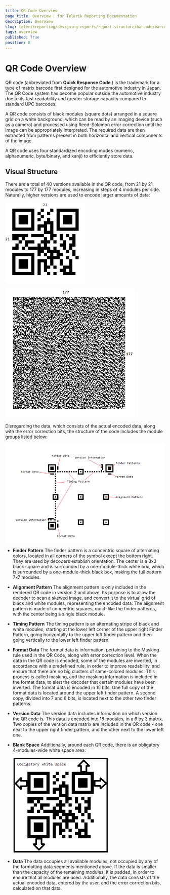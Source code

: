 ```yaml
---
title: QR Code Overview
page_title: Overview | for Telerik Reporting Documentation
description: Overview
slug: telerikreporting/designing-reports/report-structure/barcode/barcode-types/2d-barcodes/qr-code/overview
tags: overview
published: True
position: 0
---
```


# QR Code Overview



QR code (abbreviated from __Quick Response Code__ ) is the trademark for a type of matrix barcode         first designed for the automotive industry in Japan. The QR Code system has become popular outside the automotive industry due to its         fast readability and greater storage capacity compared to standard UPC barcodes.       

A QR code consists of black modules (square dots) arranged in a square grid on a white background, which can be read by an imaging device         (such as a camera) and processed using Reed–Solomon error correction until the image can be appropriately interpreted. The required data         are then extracted from patterns present in both horizontal and vertical components of the image.       

A QR code uses four standardized encoding modes (numeric, alphanumeric, byte/binary, and kanji) to efficiently store data.

## Visual Structure

There are a total of 40 versions available in the QR code, from 21 by 21 modules to 177 by 177 modules,           increasing in steps of 4 modules per side. Naturally, higher versions are used to encode larger amounts of data:           

  ![barcode-qrcode-version 1](images/Barcodes/barcode-qrcode-version1.png)  

  ![barcode-qrcode-version 40](images/Barcodes/barcode-qrcode-version40.png)

Disregarding the data, which consists of the actual encoded data, along with the error correction bits,           the structure of the code includes the module groups listed below:           

  ![barcode-qrcode-structure](images/Barcodes/barcode-qrcode-structure.png)

* __Finder Pattern__ The finder pattern is a concentric square of alternating colors, located in all corners of the symbol               except the bottom right. They are used by decoders establish orientation. The center is a 3x3 black square               and is surrounded by a one-module-thick white box, which is surrounded by a one-module-thick black box, making               the full pattern 7x7 modules.             

* __Alignment Pattern__ The alignment pattern is only included in the rendered QR code in version 2 and above. Its purpose is to               allow the decoder to scan a skewed image, and convert it to the virtual grid of black and white modules, representing               the encoded data. The alignment pattern is made of concentric squares, much like the finder patterns, with the center               being a single black module.             

* __Timing Pattern__ The timing pattern is an alternating stripe of black and white modules, starting at the lower left corner of the               upper right Finder Pattern, going horizontally to the upper left finder pattern and then going vertically to the lower               left finder pattern.             

* __Format Data__ The format data is information, pertaining to the Masking rule used in the QR Code, along with error correction level.               When the data in the QR code is encoded, some of the modules are inverted, in accordance with a predefined rule, in order               to improve readability, and ensure that there are no big clusters of same-colored modules. This process is called masking,               and the masking information is included in the format data, to alert the decoder that certain modules have been inverted.             The format data is encoded in 15 bits. One full copy of the format data is located around the upper left finder pattern.               A second copy, divided into 7 and 8 bits, is located next to the other two finder patterns.             

* __Version Data__ The version data includes information on which version the QR code is. This data is encoded into 18 modules,               in a 6 by 3 matrix. Two copies of the version data matrix are included in the QR code - one next to the upper right               finder pattern, and the other next to the lower left one.             

* __Blank Space__ Additionally, around each QR code, there is an obligatory 4-modules-wide white space area:   

  ![barcode-qrcode-blankspace](images/Barcodes/barcode-qrcode-blankspace.png)

* __Data__ The data occupies all available modules, not occupied by any of the formatting data segments mentioned above.               If the data is smaller than the capacity of the remaining modules, it is padded, in order to ensure that all modules are used.               Additionally, the data consists of the actual encoded data, entered by the user, and the error correction bits, calculated on               that data.

